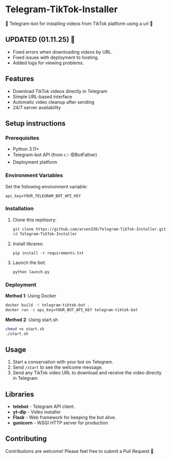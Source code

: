 # Telegram-TikTok-Installer
🌴 Telegram-bot for installing videos from TikTok platform using a url 📱

## UPDATED (01.11.25) 🥥
- Fixed errors when downloading videos by URL.
- Fixed issues with deployment to hosting.
- Added logs for viewing problems.

## Features
- Download TikTok videos directly in Telegram
- Simple URL-based interface
- Automatic video cleanup after sending
- 24/7 server availability

## Setup instructions

### Prerequisites
- Python 3.11+
- Telegram-bot API (from 👉 @BotFather)
- Deployment platform

### Environment Variables
Set the following environment variable:
```env
api_key=YOUR_TELEGRAM_BOT_API_KEY
```

### Installation
1. Clone this repitisory:
   ```bash
   git clone https://github.com/arven338/Telegram-TikTok-Installer.git
   cd Telegram-TikTok-Installer
   ```
2. Install librares:
   ```shell
   pip install -r requirements.txt
   ```
3. Launch the bot:
   ```shell
   python launch.py
   ```

### Deployment
**Method 1**: Using Docker
```bash
docker build -t telegram-tiktok-bot .
docker run -e api_key=YOUR_BOT_API_KEY telegram-tiktok-bot
```
**Method 2**: Using start.sh
```bash
chmod +x start.sh
./start.sh
```

## Usage
1. Start a conservation with your bot on Telegram.
2. Send <code>/start</code> to see the welcome message.
3. Send any TikTok video URL to download and receive the video directly in Telegram

## Libraries
- **telebot** - Telegram API client.
- **yt-dlp** - Video installer
- **Flask** - Web framework for keeping the bot alive.
- **gunicorn** - WSGI HTTP server for production

## Contributing
Contributions are welcome! Please feel free to submit a Pull Request 🥥.
